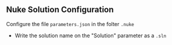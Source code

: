 ## Nuke Solution Configuration

Configure the file `parameters.json` in the folter `.nuke`

* Write the solution name on the "Solution" parameter as a `.sln`